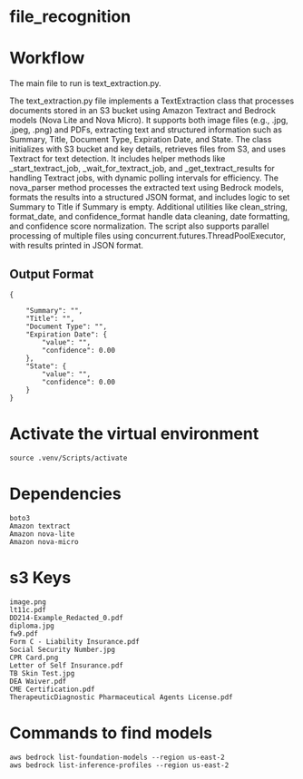 # file_recognition

# Workflow

The main file to run is text_extraction.py.

The text_extraction.py file implements a TextExtraction class that processes documents stored in an S3 bucket using Amazon Textract and Bedrock models (Nova Lite and Nova Micro). It supports both image files (e.g., .jpg, .jpeg, .png) and PDFs, extracting text and structured information such as Summary, Title, Document Type, Expiration Date, and State. The class initializes with S3 bucket and key details, retrieves files from S3, and uses Textract for text detection. It includes helper methods like _start_textract_job, _wait_for_textract_job, and _get_textract_results for handling Textract jobs, with dynamic polling intervals for efficiency. The nova_parser method processes the extracted text using Bedrock models, formats the results into a structured JSON format, and includes logic to set Summary to Title if Summary is empty. Additional utilities like clean_string, format_date, and confidence_format handle data cleaning, date formatting, and confidence score normalization. The script also supports parallel processing of multiple files using concurrent.futures.ThreadPoolExecutor, with results printed in JSON format.

## Output Format

```
{

    "Summary": "",
    "Title": "",
    "Document Type": "",
    "Expiration Date": {
        "value": "",
        "confidence": 0.00
    },
    "State": {
        "value": "",
        "confidence": 0.00
    }
}
```

# Activate the virtual environment

```
source .venv/Scripts/activate
```

# Dependencies

```
boto3
Amazon textract
Amazon nova-lite
Amazon nova-micro
```

# s3 Keys

```
image.png
lt11c.pdf
DD214-Example_Redacted_0.pdf
diploma.jpg
fw9.pdf
Form C - Liability Insurance.pdf
Social Security Number.jpg
CPR Card.png
Letter of Self Insurance.pdf
TB Skin Test.jpg
DEA Waiver.pdf
CME Certification.pdf
TherapeuticDiagnostic Pharmaceutical Agents License.pdf
```

# Commands to find models

```
aws bedrock list-foundation-models --region us-east-2
aws bedrock list-inference-profiles --region us-east-2
```
